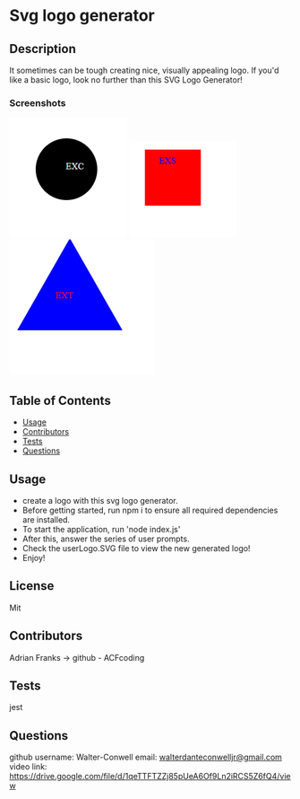 # Svg logo generator

## Description

It sometimes can be tough creating nice, visually appealing logo. If you'd like a basic logo, look no further than this SVG Logo Generator!

### Screenshots

![circle example](./examples/image.png)
![square example](./examples/image2.png)
![triangle example](./examples/image3.png)

## Table of Contents

- [Usage](#usage)
- [Contributors](#credits)
- [Tests](#test)
- [Questions](#gitUser)

## Usage

- create a logo with this svg logo generator.
- Before getting started, run npm i to ensure all required dependencies are installed.
- To start the application, run 'node index.js'
- After this, answer the series of user prompts.
- Check the userLogo.SVG file to view the new generated logo!
- Enjoy!

## License

Mit

## Contributors

Adrian Franks -> github - ACFcoding

## Tests

jest

## Questions

github username: Walter-Conwell
email: walterdanteconwelljr@gmail.com
video link: https://drive.google.com/file/d/1qeTTFTZZj85pUeA6Of9Ln2iRCS5Z6fQ4/view
